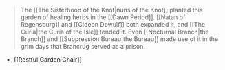 > The [[The Sisterhood of the Knot|nuns of the Knot]] planted this garden of healing herbs in the [[Dawn Period]]. [[Natan of Regensburg]] and [[Gideon Dewulf]] both expanded it, and [[The Curia|the Curia of the Isle]] tended it. Even [[Nocturnal Branch|the Branch]] and [[Suppression Bureau|the Bureau]] made use of it in the grim days that Brancrug served as a prison.

- [[Restful Garden Chair]]